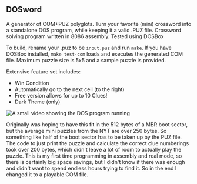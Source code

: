 ## DOSword

A generator of COM+PUZ polyglots. Turn your favorite (mini) crossword into a standalone DOS program, while keeping it a valid .PUZ file. Crossword solving program written in 8086 assembly. Tested using DOSBox

To build, rename your .puz to be `input.puz` and run `make`. If you have DOSBox installed, `make test-com` loads and executes the generated COM file. Maximum puzzle size is 5x5 and a sample puzzle is provided.

Extensive feature set includes:
* Win Condition
* Automatically go to the next cell (to the right)
* Free version allows for up to 10 Clues!
* Dark Theme (only)

![A small video showing the DOS program running](https://github.com/lothan/DOSword/blob/main/demo.gif)

Originally was hoping to have this fit in the 512 bytes of a MBR boot sector, but the average mini puzzles from the NYT are over 250 bytes. So something like half of the boot sector has to be taken up by the PUZ file. The code to just print the puzzle and calculate the correct clue numberings took over 200 bytes, which didn't leave a lot of room to actually play the puzzle. This is my first time programming in assembly and real mode, so there is certainly big space savings, but I didn't know if there was enough and didn't want to spend endless hours trying to find it. So in the end I changed it to a playable COM file.
